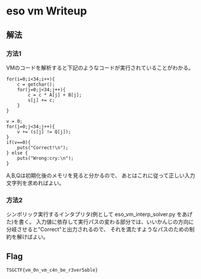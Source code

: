 # eso vm Writeup

## 解法
### 方法1	
VMのコードを解析すると下記のようなコードが実行されていることがわかる。

```
for(i=0;i<34;i++){
	c = getchar();
	for(j=0;j<34;j++){
		c = c * A[j] + B[j];
		s[j] += c;
	}
}

v = 0;
for(j=0;j<34;j++){
	v += (s[j] != Q[j]);
}
if(v==0){
	puts("Correct!\n");
} else {
	puts("Wrong:cry:\n");
}
```
A,B,Qは初期化後のメモリを見ると分かるので、
あとはこれに従って正しい入力文字列を求めればよい。

### 方法2

シンボリック実行するインタプリタ(例として eso_vm_interp_solver.py をあげた)を書く。
入力値に依存して実行パスの変わる部分では、いいかんじの方向に分岐させると"Correct"と出力されるので、
それを満たすようなパスのための制約を解けばよい。

## Flag

`TSGCTF{vm_0n_vm_c4n_be_r3ver5able}`
